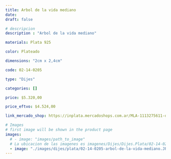 ```yaml
---
title: Arbol de la vida mediano
date: 
draft: false

# descripcion
description : "Arbol de la vida mediano"

materials: Plata 925

color: Plateado

dimensions: "2cm x 2,4cm"

code: 02-14-0205

type: "Dijes"

categories: []

price: $5.320,00

price_eftvo: $4.524,00

link_mercado_shop: https://inplata.mercadoshops.com.ar/MLA-1113275611-dije-plata-árbol-de-la-vida-mediano-_JM

# Images
# first image will be shown in the product page
images:
  # - image: "images/path_to_image"
  # La ubicacion de las imagenes es imagenes/Dijes/Dijes.Plata/02-14-0205-arbol-de-la-vida-mediano
  - image: "./images/dijes/plata/02-14-0205-arbol-de-la-vida-mediano.JPG"
---
```

